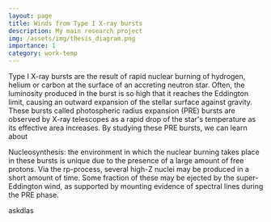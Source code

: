 ```yaml
---
layout: page
title: Winds from Type I X-ray bursts
description: My main research project 
img: /assets/img/thesis_diagram.png
importance: 1
category: work-temp
---
```


Type I X-ray bursts are the result of rapid nuclear burning of hydrogen, helium or carbon at the surface of an accreting neutron star. Often, the luminosity produced in 
the burst is so high that it reaches the Eddington limit, causing an outward expansion of the stellar surface against gravity. These bursts called photospheric radius expansion (PRE) 
bursts are observed by X-ray telescopes as a rapid drop of the star's temperature as its effective area increases.  By studying these PRE bursts, we can learn about 

Nucleosynthesis: the environment in which the nuclear burning takes place in these bursts is unique due to the presence of a large amount of free protons. Via the rp-process,
several high-Z nuclei may be produced in a short amount of time. Some fraction of these may be ejected by the super-Eddington wind, as supported by mounting evidence of spectral lines
during the PRE phase.





<div class="row">
    <div class="col-sm mt-3 mt-md-0">
        <img class="img-fluid rounded z-depth-1" src="{{ '/assets/img/thesis_diagram.png' | relative_url }}" alt="" title="example image"/>
    </div>
</div>
<div class="caption">
    askdlas
</div>

